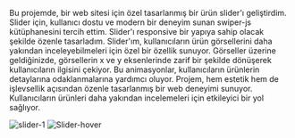 
Bu projemde, bir web sitesi için özel tasarlanmış bir ürün slider'ı geliştirdim. Slider için, kullanıcı dostu ve modern bir deneyim sunan swiper-js kütüphanesini tercih ettim. Slider'ı responsive bir yapıya sahip olacak şekilde özenle tasarladım.
Slider'ım, kullanıcıların ürün görsellerini daha yakından inceleyebilmeleri için özel bir özellik sunuyor. Görseller üzerine geldiğinizde, görsellerin x ve y eksenlerinde zarif bir şekilde dönüşerek kullanıcıların ilgisini çekiyor. Bu animasyonlar, kullanıcıların ürünlerin detaylarına odaklanmalarına yardımcı oluyor.
Projem, hem estetik hem de işlevsellik açısından özenle tasarlanmış bir web deneyimi sunuyor. Kullanıcıların ürünleri daha yakından incelemeleri için etkileyici bir yol sağlıyor.

![slider-1](https://github.com/buraakgulmez/product-slider/assets/96388454/f9009517-414a-476b-9240-abe9e1d1f161)
![Slider-hover](https://github.com/buraakgulmez/product-slider/assets/96388454/b587dc3d-9296-4468-a2e1-6a1606b05212)

